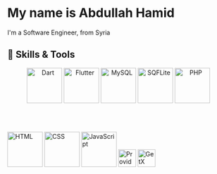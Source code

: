 # My name is Abdullah Hamid
I'm a Software Engineer, from Syria

## 🚀 Skills & Tools

<p align="center">
  <!-- الصف الأول -->
  <img src="https://cdn.jsdelivr.net/gh/devicons/devicon/icons/dart/dart-original.svg" width="80" alt="Dart" />
  <img src="https://cdn.jsdelivr.net/gh/devicons/devicon/icons/flutter/flutter-original.svg" width="80" alt="Flutter" />
  <img src="https://cdn.jsdelivr.net/gh/devicons/devicon/icons/mysql/mysql-original.svg" width="80" alt="MySQL" />
  <img src="https://cdn.jsdelivr.net/gh/devicons/devicon/icons/sqlite/sqlite-original.svg" width="80" alt="SQFLite" title="SQFLite" />
  <img src="https://cdn.jsdelivr.net/gh/devicons/devicon/icons/php/php-original.svg" width="80" alt="PHP" />

  <br /><br />

  <!-- الصف الثاني -->
  <img src="https://cdn.jsdelivr.net/gh/devicons/devicon/icons/html5/html5-original.svg" width="80" alt="HTML" />
  <img src="https://cdn.jsdelivr.net/gh/devicons/devicon/icons/css3/css3-original.svg" width="80" alt="CSS" />
  <img src="https://cdn.jsdelivr.net/gh/devicons/devicon/icons/javascript/javascript-original.svg" width="80" alt="JavaScript" />
  
  <!-- Provider -->
  <img src="https://img.shields.io/badge/Provider-5C6BC0?style=for-the-badge&logo=flutter&logoColor=white" alt="Provider" height="40" />

  <!-- GetX -->
  <img src="https://img.shields.io/badge/GetX-009688?style=for-the-badge&logo=flutter&logoColor=white" alt="GetX" height="40" />
</p>
